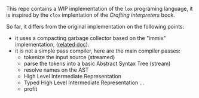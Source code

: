This repo contains a WIP implementation of the `lox` programing language,
it is inspired by the `clox` implentation of the *Crafting interpreters* book.

So far, it differs from the original implementation on the following points:
* it uses a compacting garbage collector based on the "immix" implementation,
  ([related doc](./heap/README.md)).
* it is not a simple pass compiler, here are the main compiler passes:
  * tokenize the input source (streamed)
  * parse the tokens into a basic Abstract Syntax Tree (stream)
  * resolve names on the AST 
  * High Level Intermediate Representation 
  * Typed High Level Intermediate Representation
  ...
  * profit



